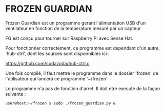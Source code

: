 # FROZEN GUARDIAN

Frozen Guardian est un programme gerant l'alimentation USB d'un
ventilateur en fonction de la temperature mesuré par un capteur

FG est conçu pour tourner sur Raspberry PI avec Sense Hat.

Pour fonctionner correctement, ce programme est dependant d'un
autre, 'hub-ctrl', dont les sources sont disponnibles ici :

https://github.com/codazoda/hub-ctrl.c

Une fois compilé, il faut mettre le programme dans le dossier
'frozen' de l'utilisateur qui lancera ce programme '~/frozen'

Le programme n'a pas de fonction d'arret. 
Il doit etre execute de la façon suivante :

`user@host:~/frozen $ sudo ./frozen_guardian.py &`
